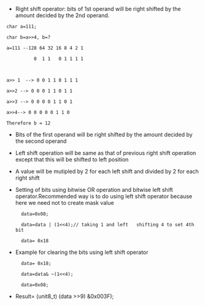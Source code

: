 * Right shift operator: bits of 1st operand will be right shifted by the amount decided by the 2nd operand.

```
char a=111;

char b=a>>4, b=?

a=111 --128 64 32 16 8 4 2 1

          0  1 1   0 1 1 1 1



a>> 1  --> 0 0 1 1 0 1 1 1

a>>2 --> 0 0 0 1 1 0 1 1

a>>3 --> 0 0 0 0 1 1 0 1

a>>4--> 0 0 0 0 0 1 1 0

Therefore b = 12
```

* Bits of the first operand will be right shifted by the amount decided by the second operand

* Left shift operation will be same as that of previous right shift operation except that this will be shifted to left position

* A value will be mutipled by 2 for each left shift and divided by 2 for each right shift

* Setting of bits using bitwise OR operation and bitwise left shift operator.Recommended way is to do using left shift operator because here we need not to create mask value

        data=0x08;

        data=data | (1<<4);// taking 1 and left   shifting 4 to set 4th bit

        data= 0x18

* Example for clearing the bits using left shift operator

        data= 0x18;

        data=data& ~(1<<4);

        data=0x08;

* Result= (unit8_t) (data >>9) &0x003F);